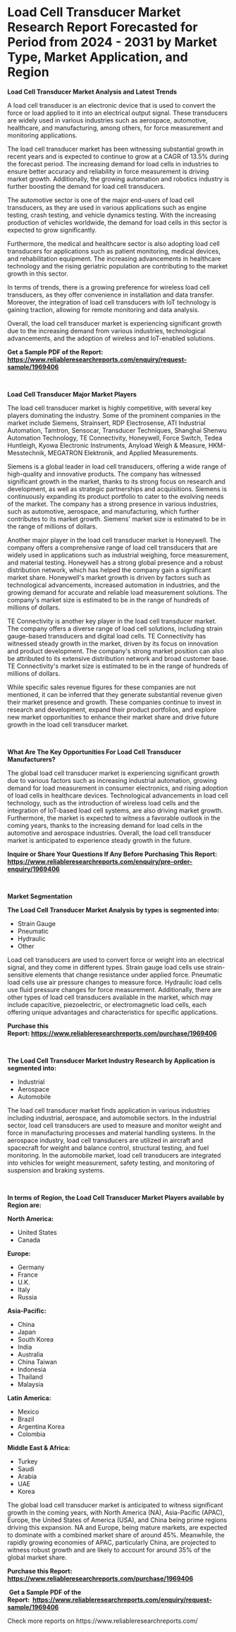 <p><h1>Load Cell Transducer Market Research Report Forecasted for Period from 2024 -  2031 by Market Type, Market Application, and Region</h1></p><p><strong>Load Cell Transducer Market Analysis and Latest Trends</strong></p>
<p><p>A load cell transducer is an electronic device that is used to convert the force or load applied to it into an electrical output signal. These transducers are widely used in various industries such as aerospace, automotive, healthcare, and manufacturing, among others, for force measurement and monitoring applications.</p><p>The load cell transducer market has been witnessing substantial growth in recent years and is expected to continue to grow at a CAGR of 13.5% during the forecast period. The increasing demand for load cells in industries to ensure better accuracy and reliability in force measurement is driving market growth. Additionally, the growing automation and robotics industry is further boosting the demand for load cell transducers.</p><p>The automotive sector is one of the major end-users of load cell transducers, as they are used in various applications such as engine testing, crash testing, and vehicle dynamics testing. With the increasing production of vehicles worldwide, the demand for load cells in this sector is expected to grow significantly.</p><p>Furthermore, the medical and healthcare sector is also adopting load cell transducers for applications such as patient monitoring, medical devices, and rehabilitation equipment. The increasing advancements in healthcare technology and the rising geriatric population are contributing to the market growth in this sector.</p><p>In terms of trends, there is a growing preference for wireless load cell transducers, as they offer convenience in installation and data transfer. Moreover, the integration of load cell transducers with IoT technology is gaining traction, allowing for remote monitoring and data analysis.</p><p>Overall, the load cell transducer market is experiencing significant growth due to the increasing demand from various industries, technological advancements, and the adoption of wireless and IoT-enabled solutions.</p></p>
<p><strong>Get a Sample PDF of the Report:&nbsp; <a href="https://www.reliableresearchreports.com/enquiry/request-sample/1969406">https://www.reliableresearchreports.com/enquiry/request-sample/1969406</a></strong></p>
<p>&nbsp;</p>
<p><strong>Load Cell Transducer Major Market Players</strong></p>
<p><p>The load cell transducer market is highly competitive, with several key players dominating the industry. Some of the prominent companies in the market include Siemens, Strainsert, RDP Electrosense, ATI Industrial Automation, Tamtron, Sensocar, Transducer Techniques, Shanghai Shenwu Automation Technology, TE Connectivity, Honeywell, Force Switch, Tedea Huntleigh, Kyowa Electronic Instruments, Anyload Weigh & Measure, HKM-Messtechnik, MEGATRON Elektronik, and Applied Measurements.</p><p>Siemens is a global leader in load cell transducers, offering a wide range of high-quality and innovative products. The company has witnessed significant growth in the market, thanks to its strong focus on research and development, as well as strategic partnerships and acquisitions. Siemens is continuously expanding its product portfolio to cater to the evolving needs of the market. The company has a strong presence in various industries, such as automotive, aerospace, and manufacturing, which further contributes to its market growth. Siemens' market size is estimated to be in the range of millions of dollars.</p><p>Another major player in the load cell transducer market is Honeywell. The company offers a comprehensive range of load cell transducers that are widely used in applications such as industrial weighing, force measurement, and material testing. Honeywell has a strong global presence and a robust distribution network, which has helped the company gain a significant market share. Honeywell's market growth is driven by factors such as technological advancements, increased automation in industries, and the growing demand for accurate and reliable load measurement solutions. The company's market size is estimated to be in the range of hundreds of millions of dollars.</p><p>TE Connectivity is another key player in the load cell transducer market. The company offers a diverse range of load cell solutions, including strain gauge-based transducers and digital load cells. TE Connectivity has witnessed steady growth in the market, driven by its focus on innovation and product development. The company's strong market position can also be attributed to its extensive distribution network and broad customer base. TE Connectivity's market size is estimated to be in the range of hundreds of millions of dollars.</p><p>While specific sales revenue figures for these companies are not mentioned, it can be inferred that they generate substantial revenue given their market presence and growth. These companies continue to invest in research and development, expand their product portfolios, and explore new market opportunities to enhance their market share and drive future growth in the load cell transducer market.</p></p>
<p>&nbsp;</p>
<p><strong>What Are The Key Opportunities For Load Cell Transducer Manufacturers?</strong></p>
<p><p>The global load cell transducer market is experiencing significant growth due to various factors such as increasing industrial automation, growing demand for load measurement in consumer electronics, and rising adoption of load cells in healthcare devices. Technological advancements in load cell technology, such as the introduction of wireless load cells and the integration of IoT-based load cell systems, are also driving market growth. Furthermore, the market is expected to witness a favorable outlook in the coming years, thanks to the increasing demand for load cells in the automotive and aerospace industries. Overall, the load cell transducer market is anticipated to experience steady growth in the future.</p></p>
<p><strong>Inquire or Share Your Questions If Any Before Purchasing This Report: <a href="https://www.reliableresearchreports.com/enquiry/pre-order-enquiry/1969406">https://www.reliableresearchreports.com/enquiry/pre-order-enquiry/1969406</a></strong></p>
<p>&nbsp;</p>
<p><strong>Market Segmentation</strong></p>
<p><strong>The Load Cell Transducer Market Analysis by types is segmented into:</strong></p>
<p><ul><li>Strain Gauge</li><li>Pneumatic</li><li>Hydraulic</li><li>Other</li></ul></p>
<p><p>Load cell transducers are used to convert force or weight into an electrical signal, and they come in different types. Strain gauge load cells use strain-sensitive elements that change resistance under applied force. Pneumatic load cells use air pressure changes to measure force. Hydraulic load cells use fluid pressure changes for force measurement. Additionally, there are other types of load cell transducers available in the market, which may include capacitive, piezoelectric, or electromagnetic load cells, each offering unique advantages and characteristics for specific applications.</p></p>
<p><strong>Purchase this Report:&nbsp;<a href="https://www.reliableresearchreports.com/purchase/1969406">https://www.reliableresearchreports.com/purchase/1969406</a></strong></p>
<p>&nbsp;</p>
<p><strong>The Load Cell Transducer Market Industry Research by Application is segmented into:</strong></p>
<p><ul><li>Industrial</li><li>Aerospace</li><li>Automobile</li></ul></p>
<p><p>The load cell transducer market finds application in various industries including industrial, aerospace, and automobile sectors. In the industrial sector, load cell transducers are used to measure and monitor weight and force in manufacturing processes and material handling systems. In the aerospace industry, load cell transducers are utilized in aircraft and spacecraft for weight and balance control, structural testing, and fuel monitoring. In the automobile market, load cell transducers are integrated into vehicles for weight measurement, safety testing, and monitoring of suspension and braking systems.</p></p>
<p>&nbsp;</p>
<p><strong>In terms of Region, the Load Cell Transducer Market Players available by Region are:</strong></p>
<p>
    <p> <strong> North America: </strong>
        <ul>
            <li>United States</li>
            <li>Canada</li>
        </ul>
        </p> 
    <p> <strong> Europe: </strong>
        <ul>
            <li>Germany</li>
            <li>France</li>
            <li>U.K.</li>
            <li>Italy</li>
            <li>Russia</li>
        </ul>
        </p> 
    <p> <strong> Asia-Pacific: </strong>
        <ul>
            <li>China</li>
            <li>Japan</li>
            <li>South Korea</li>
            <li>India</li>
            <li>Australia</li>
            <li>China Taiwan</li>
            <li>Indonesia</li>
            <li>Thailand</li>
            <li>Malaysia</li>
        </ul>
        </p> 
    <p> <strong> Latin America: </strong>
        <ul>
            <li>Mexico</li>
            <li>Brazil</li>
            <li>Argentina Korea</li>
            <li>Colombia</li>
        </ul>
        </p> 
    <p> <strong> Middle East & Africa: </strong>
        <ul>
            <li>Turkey</li>
            <li>Saudi</li>
            <li>Arabia</li>
            <li>UAE</li>
            <li>Korea</li>
        </ul>
    </p>
    </p>
<p><p>The global load cell transducer market is anticipated to witness significant growth in the coming years, with North America (NA), Asia-Pacific (APAC), Europe, the United States of America (USA), and China being prime regions driving this expansion. NA and Europe, being mature markets, are expected to dominate with a combined market share of around 45%. Meanwhile, the rapidly growing economies of APAC, particularly China, are projected to witness robust growth and are likely to account for around 35% of the global market share.</p></p>
<p><strong>Purchase this Report: <a href="https://www.reliableresearchreports.com/purchase/1969406">https://www.reliableresearchreports.com/purchase/1969406</a></strong></p>
<p>&nbsp;<strong>Get a Sample PDF of the Report:&nbsp;&nbsp;<a href="https://www.reliableresearchreports.com/enquiry/request-sample/1969406">https://www.reliableresearchreports.com/enquiry/request-sample/1969406</a></strong></p>
<p><strong></strong></p>
<p>Check more reports on https://www.reliableresearchreports.com/</p>